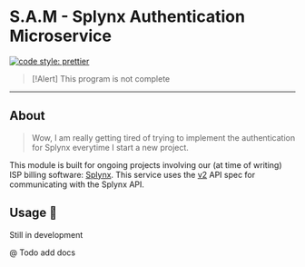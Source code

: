 # S.A.M - Splynx Authentication Microservice

[![code style: prettier](https://img.shields.io/badge/code_style-prettier-ff69b4.svg?style=flat-square)](https://github.com/prettier/prettier)

> [!Alert]
> This program is not complete

---

## About

> Wow, I am really getting tired of trying to implement the authentication for Splynx everytime I start a new project.

This module is built for ongoing projects involving our (at time of writing) ISP billing software: [Splynx][Splynx home].
This service uses the [v2][Splynx API Doc] API spec for communicating with the Splynx API.

## Usage :rocket:

Still in development

@ Todo add docs

[Splynx home]: https://splynx.com/
[Splynx API Doc]: https://splynx.docs.apiary.io/
